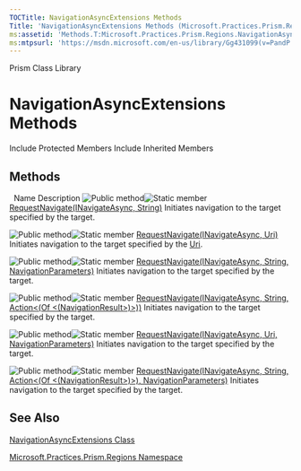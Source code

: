 ```yaml
---
TOCTitle: NavigationAsyncExtensions Methods
Title: 'NavigationAsyncExtensions Methods (Microsoft.Practices.Prism.Regions)'
ms:assetid: 'Methods.T:Microsoft.Practices.Prism.Regions.NavigationAsyncExtensions'
ms:mtpsurl: 'https://msdn.microsoft.com/en-us/library/Gg431099(v=PandP.50)'
---
```


Prism Class Library

NavigationAsyncExtensions Methods
=================================

Include Protected Members
Include Inherited Members

Methods
-------

<span id="methodTableToggle"></span>
 
Name
Description
![](https://msdn.microsoft.com/en-us/Gg431099.pubmethod(en-us,PandP.50).gif "Public method")![](https://msdn.microsoft.com/en-us/Gg431099.static(en-us,PandP.50).gif "Static member")
[RequestNavigate(INavigateAsync, String)](https://msdn.microsoft.com/m:microsoft.practices.prism.regions.navigationasyncextensions.requestnavigate(microsoft.practices.prism.regions.inavigateasync%2csystem.string))
Initiates navigation to the target specified by the target.

![](https://msdn.microsoft.com/en-us/Gg431099.pubmethod(en-us,PandP.50).gif "Public method")![](https://msdn.microsoft.com/en-us/Gg431099.static(en-us,PandP.50).gif "Static member")
[RequestNavigate(INavigateAsync, Uri)](https://msdn.microsoft.com/m:microsoft.practices.prism.regions.navigationasyncextensions.requestnavigate(microsoft.practices.prism.regions.inavigateasync%2csystem.uri))
Initiates navigation to the target specified by the [Uri](http://msdn2.microsoft.com/en-us/library/txt7706a).

![](https://msdn.microsoft.com/en-us/Gg431099.pubmethod(en-us,PandP.50).gif "Public method")![](https://msdn.microsoft.com/en-us/Gg431099.static(en-us,PandP.50).gif "Static member")
[RequestNavigate(INavigateAsync, String, NavigationParameters)](https://msdn.microsoft.com/m:microsoft.practices.prism.regions.navigationasyncextensions.requestnavigate(microsoft.practices.prism.regions.inavigateasync%2csystem.string%2cmicrosoft.practices.prism.regions.navigationparameters))
Initiates navigation to the target specified by the target.

![](https://msdn.microsoft.com/en-us/Gg431099.pubmethod(en-us,PandP.50).gif "Public method")![](https://msdn.microsoft.com/en-us/Gg431099.static(en-us,PandP.50).gif "Static member")
[RequestNavigate(INavigateAsync, String, Action&lt;(Of &lt;(NavigationResult&gt;)&gt;))](https://msdn.microsoft.com/m:microsoft.practices.prism.regions.navigationasyncextensions.requestnavigate(microsoft.practices.prism.regions.inavigateasync%2csystem.string%2csystem.action%7bmicrosoft.practices.prism.regions.navigationresult%7d))
Initiates navigation to the target specified by the target.

![](https://msdn.microsoft.com/en-us/Gg431099.pubmethod(en-us,PandP.50).gif "Public method")![](https://msdn.microsoft.com/en-us/Gg431099.static(en-us,PandP.50).gif "Static member")
[RequestNavigate(INavigateAsync, Uri, NavigationParameters)](https://msdn.microsoft.com/m:microsoft.practices.prism.regions.navigationasyncextensions.requestnavigate(microsoft.practices.prism.regions.inavigateasync%2csystem.uri%2cmicrosoft.practices.prism.regions.navigationparameters))
Initiates navigation to the target specified by the target.

![](https://msdn.microsoft.com/en-us/Gg431099.pubmethod(en-us,PandP.50).gif "Public method")![](https://msdn.microsoft.com/en-us/Gg431099.static(en-us,PandP.50).gif "Static member")
[RequestNavigate(INavigateAsync, String, Action&lt;(Of &lt;(NavigationResult&gt;)&gt;), NavigationParameters)](https://msdn.microsoft.com/m:microsoft.practices.prism.regions.navigationasyncextensions.requestnavigate(microsoft.practices.prism.regions.inavigateasync%2csystem.string%2csystem.action%7bmicrosoft.practices.prism.regions.navigationresult%7d%2cmicrosoft.practices.prism.regions.navigationparameters))
Initiates navigation to the target specified by the target.

See Also
--------

<span id="seeAlsoToggle"></span>
[NavigationAsyncExtensions Class](https://msdn.microsoft.com/t:microsoft.practices.prism.regions.navigationasyncextensions)

[Microsoft.Practices.Prism.Regions Namespace](https://msdn.microsoft.com/n:microsoft.practices.prism.regions)
